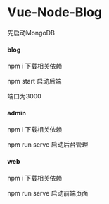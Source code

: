 # Vue-Node-Blog

先启动MongoDB

#### blog

npm i 下载相关依赖

npm start 启动后端

端口为3000

#### admin

npm i 下载相关依赖

npm run serve 启动后台管理

#### web

npm i 下载相关依赖

npm run serve 启动前端页面
